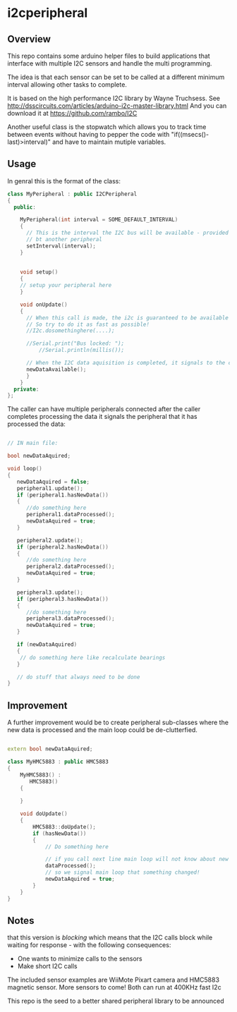 i2cperipheral
==============

Overview
--------

This repo contains some arduino helper files to build applications that interface with multiple 
I2C sensors and handle the multi programming. 

The idea is that each sensor can be set to be called at a different minimum interval allowing other tasks to complete.

It is based on the high performance I2C library by Wayne Truchsess. See http://dsscircuits.com/articles/arduino-i2c-master-library.html
And you can download it at https://github.com/rambo/I2C

Another useful class is the stopwatch which allows you to track time between events without having to pepper the code
with "if((msecs()-last)>interval)" and have to maintain mutiple variables.


Usage
-----

In genral this is the format of the class:

```cpp
class MyPeripheral : public I2CPeripheral
{
  public:

    MyPeripheral(int interval = SOME_DEFAULT_INTERVAL)
    {
      // This is the interval the I2C bus will be available - provided it is not being used
      // bt another peripheral
      setInterval(interval);
    }
    
      
    void setup()
    {
	// setup your peripheral here
    }

    void onUpdate()
    {
	  // When this call is made, the i2c is guaranteed to be available exclusively to this peripheral
	  // So try to do it as fast as possible! 
	  //I2c.dosomethinghere(....);

	  //Serial.print("Bus locked: ");
          //Serial.println(millis());

	  // When the I2C data aquisition is completed, it signals to the caller that new data is available
	  newDataAvailable();
      }
    }  
  private:
};
```

The caller can have multiple peripherals connected after the caller completes processing the data it signals the peripheral that it has processed the data:

```cpp

// IN main file:

bool newDataAquired;

void loop()
{
   newDataAquired = false;
   peripheral1.update();
   if (peripheral1.hasNewData())
   {
      //do something here
      peripheral1.dataProcessed();
      newDataAquired = true;
   }

   peripheral2.update();
   if (peripheral2.hasNewData())
   {
      //do something here
      peripheral2.dataProcessed();
      newDataAquired = true;
   }

   peripheral3.update();
   if (peripheral3.hasNewData())
   {
      //do something here
      peripheral3.dataProcessed();
      newDataAquired = true;
   }

   if (newDataAquired)
   {
	// do something here like recalculate bearings
   }

   // do stuff that always need to be done
}
```

Improvement
-----------

A further improvement would be to create peripheral sub-classes where the new data is processed and the main loop 
could be de-clutterfied.

```cpp

extern bool newDataAquired;

class MyHMC5883 : public HMC5883
{
	MyHMC5883() : 
	   HMC5883()
	{
		
	}

	void doUpdate()
	{
		HMC5883::doUpdate();
		if (hasNewData())
		{
			// Do something here

			// if you call next line main loop will not know about new data
			dataProcessed();
			// so we signal main loop that something changed!
			newDataAquired = true;
		}
	}
}

```


Notes
-----

that this version is *blocking* which means that the I2C calls block while waiting for response - with the following consequences:
* One wants to minimize calls to the sensors
* Make short I2C calls

The included sensor examples are WiiMote Pixart camera and HMC5883 magnetic sensor. More sensors to come!
Both can run at 400KHz fast I2c


This repo is the seed to a better shared peripheral library to be announced
